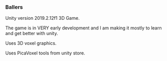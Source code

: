 ### Ballers
Unity version 2019.2.12f1 3D Game.

The game is in VERY early development and I am making it mostly to learn and get better with unity.

Uses 3D voxel graphics. 

Uses PicaVoxel tools from unity store.